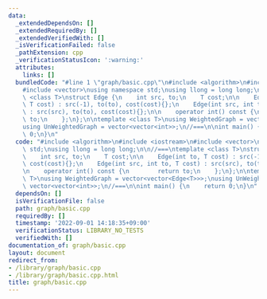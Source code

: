```yaml
---
data:
  _extendedDependsOn: []
  _extendedRequiredBy: []
  _extendedVerifiedWith: []
  _isVerificationFailed: false
  _pathExtension: cpp
  _verificationStatusIcon: ':warning:'
  attributes:
    links: []
  bundledCode: "#line 1 \"graph/basic.cpp\"\n#include <algorithm>\n#include <iostream>\n\
    #include <vector>\nusing namespace std;\nusing llong = long long;\n\n//===\ntemplate\
    \ <class T>\nstruct Edge {\n    int src, to;\n    T cost;\n\n    Edge(int to,\
    \ T cost) : src(-1), to(to), cost(cost){};\n    Edge(int src, int to, T cost)\
    \ : src(src), to(to), cost(cost){};\n\n    operator int() const {\n        return\
    \ to;\n    };\n};\n\ntemplate <class T>\nusing WeightedGraph = vector<vector<Edge<T>>>;\n\
    using UnWeightedGraph = vector<vector<int>>;\n//===\n\nint main() {\n    return\
    \ 0;\n}\n"
  code: "#include <algorithm>\n#include <iostream>\n#include <vector>\nusing namespace\
    \ std;\nusing llong = long long;\n\n//===\ntemplate <class T>\nstruct Edge {\n\
    \    int src, to;\n    T cost;\n\n    Edge(int to, T cost) : src(-1), to(to),\
    \ cost(cost){};\n    Edge(int src, int to, T cost) : src(src), to(to), cost(cost){};\n\
    \n    operator int() const {\n        return to;\n    };\n};\n\ntemplate <class\
    \ T>\nusing WeightedGraph = vector<vector<Edge<T>>>;\nusing UnWeightedGraph =\
    \ vector<vector<int>>;\n//===\n\nint main() {\n    return 0;\n}\n"
  dependsOn: []
  isVerificationFile: false
  path: graph/basic.cpp
  requiredBy: []
  timestamp: '2022-09-01 14:18:35+09:00'
  verificationStatus: LIBRARY_NO_TESTS
  verifiedWith: []
documentation_of: graph/basic.cpp
layout: document
redirect_from:
- /library/graph/basic.cpp
- /library/graph/basic.cpp.html
title: graph/basic.cpp
---
```

